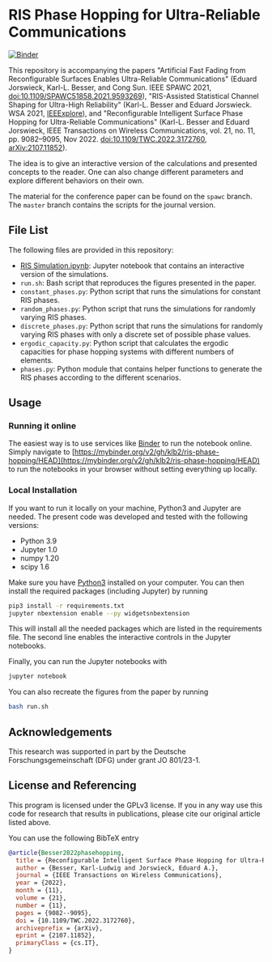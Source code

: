 # RIS Phase Hopping for Ultra-Reliable Communications

[![Binder](https://mybinder.org/badge_logo.svg)](https://mybinder.org/v2/gh/klb2/ris-phase-hopping/HEAD)

This repository is accompanying the papers "Artificial Fast Fading from
Reconfigurable Surfaces Enables Ultra-Reliable Communications" (Eduard
Jorswieck, Karl-L. Besser, and Cong Sun. IEEE SPAWC 2021,
[doi:10.1109/SPAWC51858.2021.9593269](https://doi.org/10.1109/SPAWC51858.2021.9593269)),
"RIS-Assisted Statistical Channel Shaping for Ultra-High Reliability" (Karl-L.
Besser and Eduard Jorswieck. WSA 2021,
[IEEExplore](https://ieeexplore.ieee.org/document/9739154)), and
"Reconfigurable Intelligent Surface Phase Hopping for Ultra-Reliable
Communications" (Karl-L. Besser and Eduard Jorswieck, IEEE Transactions on
Wireless Communications, vol. 21, no. 11, pp. 9082–9095, Nov 2022.
[doi:10.1109/TWC.2022.3172760](https://doi.org/10.1109/TWC.2022.3172760),
[arXiv:2107.11852](https://arxiv.org/abs/2107.11852)).

The idea is to give an interactive version of the calculations and presented
concepts to the reader. One can also change different parameters and explore
different behaviors on their own.

The material for the conference paper can be found on the `spawc` branch. The
`master` branch contains the scripts for the journal version.



## File List
The following files are provided in this repository:

- [RIS
  Simulation.ipynb](https://mybinder.org/v2/gh/klb2/ris-phase-hopping/master?labpath=RIS%20Simulation.ipynb):
  Jupyter notebook that contains an interactive version of the simulations.
- `run.sh`: Bash script that reproduces the figures presented in the paper.
- `constant_phases.py`: Python script that runs the simulations for constant
  RIS phases.
- `random_phases.py`: Python script that runs the simulations for randomly
  varying RIS phases.
- `discrete_phases.py`: Python script that runs the simulations for randomly
  varying RIS phases with only a discrete set of possible phase values.
- `ergodic_capacity.py`: Python script that calculates the ergodic capacities
  for phase hopping systems with different numbers of elements.
- `phases.py`: Python module that contains helper functions to generate the RIS
  phases according to the different scenarios.


## Usage
### Running it online
The easiest way is to use services like [Binder](https://mybinder.org/) to run
the notebook online. Simply navigate to
[https://mybinder.org/v2/gh/klb2/ris-phase-hopping/HEAD](https://mybinder.org/v2/gh/klb2/ris-phase-hopping/HEAD)
to run the notebooks in your browser without setting everything up locally.

### Local Installation
If you want to run it locally on your machine, Python3 and Jupyter are needed.
The present code was developed and tested with the following versions:
- Python 3.9
- Jupyter 1.0
- numpy 1.20
- scipy 1.6

Make sure you have [Python3](https://www.python.org/downloads/) installed on
your computer.
You can then install the required packages (including Jupyter) by running
```bash
pip3 install -r requirements.txt
jupyter nbextension enable --py widgetsnbextension
```
This will install all the needed packages which are listed in the requirements 
file. The second line enables the interactive controls in the Jupyter
notebooks.

Finally, you can run the Jupyter notebooks with
```bash
jupyter notebook
```

You can also recreate the figures from the paper by running
```bash
bash run.sh
```


## Acknowledgements
This research was supported in part by the Deutsche Forschungsgemeinschaft
(DFG) under grant JO 801/23-1.


## License and Referencing
This program is licensed under the GPLv3 license. If you in any way use this
code for research that results in publications, please cite our original
article listed above.

You can use the following BibTeX entry
```bibtex
@article{Besser2022phasehopping,
  title = {Reconfigurable Intelligent Surface Phase Hopping for Ultra-Reliable Communications},
  author = {Besser, Karl-Ludwig and Jorswieck, Eduard A.},
  journal = {IEEE Transactions on Wireless Communications},
  year = {2022},
  month = {11},
  volume = {21},
  number = {11},
  pages = {9082--9095},
  doi = {10.1109/TWC.2022.3172760},
  archiveprefix = {arXiv},
  eprint = {2107.11852},
  primaryClass = {cs.IT},
}
```
